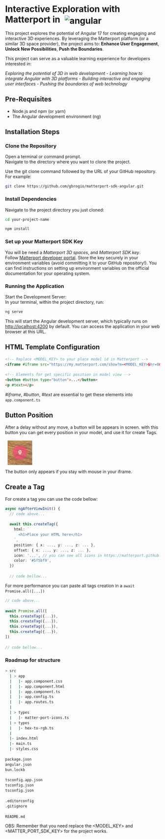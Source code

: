 # Interactive Exploration with Matterport in <img src="./public/favicon.ico" alt="angular" style="width: 30px; transform: translate(8px, 4px);">

This project explores the potential of Angular 17 for creating engaging and interactive 3D experiences. By leveraging the Matterport platform (or a similar 3D space provider), the project aims to: **Enhance User Engagement**, **Unlock New Possibilities**, **Push the Boundaries**.

This project can serve as a valuable learning experience for developers interested in:

*Exploring the potential of 3D in web development* - *Learning how to integrate Angular with 3D platforms* - *Building interactive and engaging user interfaces* - *Pushing the boundaries of web technology*

## Pre-Requisites

* Node.js and npm (or yarn)
* The Angular development environment (ng)

## Installation Steps

### Clone the Repository

Open a terminal or command prompt.\
Navigate to the directory where you want to clone the project.

Use the git clone command followed by the URL of your GitHub repository. For example:

```bash
git clone https://github.com/gbrogio/matterport-sdk-angular.git
```

### Install Dependencies

Navigate to the project directory you just cloned:

```bash
cd your-project-name
```

```bash
npm install
```

### Set up your Matterport SDK Key

You will be need a *Matterport 3D spaces*, and *Matterport SDK key*.\
Follow [Matterport developer portal](https://matterport.com/developers).
Store the key securely in your environment variables (avoid committing it to your GitHub repository!). You can find instructions on setting up environment variables on the official documentation for your operating system.

### Running the Application

Start the Development Server:\
In your terminal, within the project directory, run:

```bash
ng serve
```

This will start the Angular development server, which typically runs on [http://localhost:4200](http://localhost:4200) by default. You can access the application in your web browser at this URL.

## HTML Template Configuration

```html
<!-- Replace <MODEL_KEY> to your place model id in Matterport -->
<iframe #iframe src="https://my.matterport.com/show?m=<MODEL_KEY>&hr=0&title=0" frameBorder="0" allowFullScreen></iframe>

<!-- Elements for get specific position in model view -->
<button #button type="button">...</button>
<p #text></p>
```

*#iframe*, *#button*, *#text* are essential to get these elements into `app.component.ts`

## Button Position

After a delay without any move, a button will be appears in screen. with this button you can get every position in your model, and use it for create Tags.

<img src="./public/button.png" alt="button" style="width: 80px; transform: translate(8px, 4px);">

The button only appears if you stay with mouse in your iframe.

## Create a Tag

For create a tag you can use the code bellow:

```ts
async ngAfterViewInit() {
  // code above...

  await this.createTag({
    html: `
      <h1>Place your HTML here</h1>
    `,
    position: { x: ..., y: ..., z: ... },
    offset: { x: ..., y: ..., z: ... },
    icon: '...', // you can see all icons in https://matterport.github.io/showcase-sdk/tags_icons_reference.html 
    color: '#5f5bf9',
  })

  // code bellow...
```

For more performance you can paste all tags creation in a `await Promise.all([...])`

```ts
// code above...

await Promise.all([
  this.createTag({...}),
  this.createTag({...}),
  this.createTag({...}),
  this.createTag({...}),
])

// code bellow...
```

### Roadmap for structure

```bash
> src
  | > app
  |   |- app.component.css
  |   |- app.component.html
  |   |- app.component.ts
  |   |- app.config.ts
  |   |- app.routes.ts
  |
  | > types
  |   |- matter-port-icons.ts
  | > types
  |   |- hex-to-rgb.ts
  |
  |- index.html
  |- main.ts
  |- styles.css

package.json
angular.json
bun.lockb

tsconfig.app.json
tsconfig.json
tsconfig.json

.editorconfig
.gitignore

README.md
```

OBS: Remember that you need replace the <MODEL_KEY> and <MATTER_PORT_SDK_KEY> for the project works.
